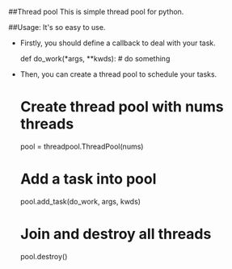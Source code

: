 ##Thread pool
This is simple thread pool for python.

##Usage:
It's so easy to use.

- Firstly, you should define a callback to deal with your task.


    def do_work(*args, **kwds):
        # do something
        
- Then, you can create a thread pool to schedule your tasks.


    # Create thread pool with nums threads
    pool = threadpool.ThreadPool(nums)
    # Add a task into pool
    pool.add_task(do_work, args, kwds)
    # Join and destroy all threads
    pool.destroy()
    
